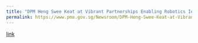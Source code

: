 ```yaml
---
title: "DPM Heng Swee Keat at Vibrant Partnerships Enabling Robotics In How We Live, Work & Play"
permalink: https://www.pmo.gov.sg/Newsroom/DPM-Heng-Swee-Keat-at-Vibrant-Partnerships-Enabling-Robotics-In-How-We-Live-Work-and-Play
---
```

[link](https://www.pmo.gov.sg/Newsroom/DPM-Heng-Swee-Keat-at-Vibrant-Partnerships-Enabling-Robotics-In-How-We-Live-Work-and-Play)
